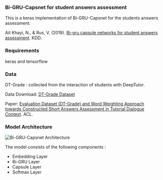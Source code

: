 <html>
<head>

 </head>
<body>
<h3> Bi-GRU-Capsnet for student answers assessment </h3>
  
<p>This is a keras implementation of Bi-GRU-Capsnet for the students answers assessment. 

<p>Ait Khayi, N., & Rus, V. (2019). <a href="http://ml4ed.cc/attachments/Khayi.pdf">Bi-gru capsule networks for student answers assessment</a>. KDD.


<h3> Requirements </h3>
<p>keras and tensorflow
  
<h3> Data </h3>
<p> DT-Grade : collected from the interaction of students with DeepTutor.
<p> Data Download: <a href="http://deeptutor.memphis.edu/resources.htm">DT-Grade Dataset</a>
<p> Paper:  <a href="https://www.aclweb.org/anthology/W16-0520.pdf">Evaluation Dataset (DT-Grade) and Word Weighting Approach towards
Constructed Short Answers Assessment in Tutorial Dialogue Context</a>. ACL.

<h3>Model Architecture</h3>
<img src="https://i.postimg.cc/ZnxWYCBs/capsnet.jpg" alt="Bi-GRU-Capsnet Architecture">
<p> The model consists of the following components : <br>
    <ul>
    <li>Embedding Layer</li>
    <li>Bi-GRU Layer</li>
    <li>Capsule Layer</li>
    <li> Softmax Layer</li>
</ul>

</body>
</html>


